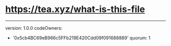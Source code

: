 # https://tea.xyz/what-is-this-file
---
version: 1.0.0
codeOwners:
  - '0x5cb4BC69eB966c5FFb219E420Cdd09f091688889'
quorum: 1
